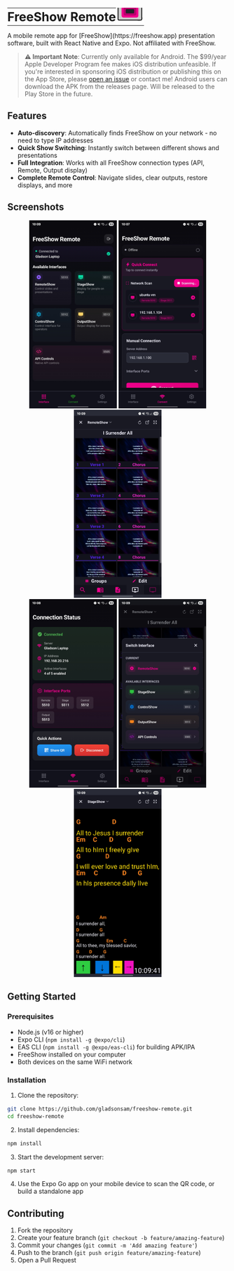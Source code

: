 <table style="border-bottom: none;">
  <tr>
    <td style="border-bottom: none; padding: 0;">
      <h1 style="display: inline; margin: 0;">FreeShow Remote</h1>
    </td>
    <td style="border-bottom: none; padding: 0; text-align: right;">
      <img src="assets/splash-icon.png" width="64" height="64" alt="FreeShow Remote Logo" style="margin: -25px 0 0 0; vertical-align: top;"/>
    </td>
  </tr>
</table>
A mobile remote app for [FreeShow](https://freeshow.app) presentation software, built with React Native and Expo. Not affiliated with FreeShow.

> **⚠️ Important Note**: Currently only available for Android. The $99/year Apple Developer Program fee makes iOS distribution unfeasible. If you're interested in sponsoring iOS distribution or publishing this on the App Store, please [open an issue](https://github.com/gladsonsam/freeshow-remote/issues) or contact me! Android users can download the APK from the releases page. Will be released to the Play Store in the future.

## Features

- **Auto-discovery**: Automatically finds FreeShow on your network - no need to type IP addresses
- **Quick Show Switching**: Instantly switch between different shows and presentations  
- **Full Integration**: Works with all FreeShow connection types (API, Remote, Output display)
- **Complete Remote Control**: Navigate slides, clear outputs, restore displays, and more

## Screenshots

<div align="center">
  <img src=".github/assets/main-page2.jpg" width="200" alt="Main Remote Control"/>
  <img src=".github/assets/connect-page2.jpg" width="200" alt="Connection Page"/>
  <img src=".github/assets/remote-show2.jpg" width="200" alt="Remote Show View"/>
</div>

<div align="center">
  <img src=".github/assets/connected-page2.jpg" width="200" alt="Connected Interface"/>
  <img src=".github/assets/quick-switch2.jpg" width="200" alt="Quick Show Switching"/>
  <img src=".github/assets/stage-show2.jpg" width="200" alt="Stage Show Display"/>
</div>

## Getting Started

### Prerequisites

- Node.js (v16 or higher)
- Expo CLI (`npm install -g @expo/cli`)
- EAS CLI (`npm install -g @expo/eas-cli`) for building APK/IPA
- FreeShow installed on your computer
- Both devices on the same WiFi network

### Installation

1. Clone the repository:
```bash
git clone https://github.com/gladsonsam/freeshow-remote.git
cd freeshow-remote
```

2. Install dependencies:
```bash
npm install
```

3. Start the development server:
```bash
npm start
```

4. Use the Expo Go app on your mobile device to scan the QR code, or build a standalone app

## Contributing

1. Fork the repository
2. Create your feature branch (`git checkout -b feature/amazing-feature`)
3. Commit your changes (`git commit -m 'Add amazing feature'`)
4. Push to the branch (`git push origin feature/amazing-feature`)
5. Open a Pull Request
